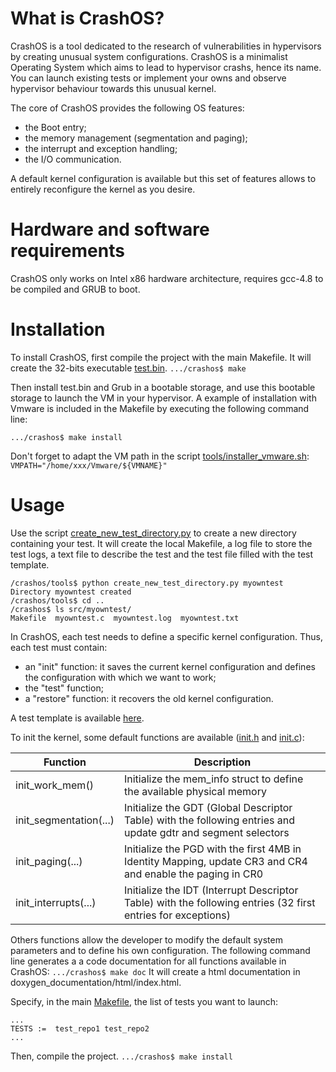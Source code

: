 # What is CrashOS?

CrashOS is a tool dedicated to the research of vulnerabilities in hypervisors by creating unusual system configurations. 
CrashOS is a minimalist Operating System which aims to lead to hypervisor crashs, hence its name. 
You can launch existing tests or implement your owns and observe hypervisor behaviour towards this unusual kernel.

The core of CrashOS provides the following OS features: 
- the Boot entry;
- the memory management (segmentation and paging);
- the interrupt and exception handling;
- the I/O communication.

A default kernel configuration is available but this set of features allows to entirely reconfigure the kernel as you desire.

# Hardware and software requirements
CrashOS only works on Intel x86 hardware architecture, requires gcc-4.8 to be compiled and GRUB to boot.

# Installation
To install CrashOS, first compile the project with the main Makefile. It will create the 32-bits executable [test.bin](https://github.com/airbus-seclab/crashos/blob/master/build/test.bin).
`.../crashos$ make`

Then install test.bin and Grub in a bootable storage, and use this bootable storage to launch the VM in your hypervisor.
A example of installation with Vmware is included in the Makefile by executing the following command line:

`.../crashos$ make install`

Don't forget to adapt the VM path in the script [tools/installer_vmware.sh](https://github.com/airbus-seclab/crashos/blob/master/tools/installer_vmware.sh): `VMPATH="/home/xxx/Vmware/${VMNAME}"`

# Usage

Use the script [create_new_test_directory.py](https://github.com/airbus-seclab/crashos/blob/master/tools/create_new_test_directory.py) to create a new directory containing your test. 
It will create the local Makefile, a log file to store the test logs, a text file to describe the test and the test file filled with the test template.

    /crashos/tools$ python create_new_test_directory.py myowntest
    Directory myowntest created
    /crashos/tools$ cd ..
    /crashos$ ls src/myowntest/
    Makefile  myowntest.c  myowntest.log  myowntest.txt

In CrashOS, each test needs to define a specific kernel configuration. Thus, each test must contain:

- an "init" function: it saves the current kernel configuration and defines the configuration with which we want to work;
- the "test" function;
- a "restore" function: it recovers the old kernel configuration.

A test template is available [here](https://github.com/airbus-seclab/crashos/blob/master/templates/test_template.txt).

To init the kernel, some default functions are available ([init.h](https://github.com/airbus-seclab/crashos/blob/master/src/core/init.h) and [init.c](https://github.com/airbus-seclab/crashos/blob/master/src/core/init.c)):

|       Function        |                         Description                             |                                                           
|-----------------------|-----------------------------------------------------------------|
|init_work_mem() 		    | Initialize the mem_info struct to define the available physical memory |
|init_segmentation(...)	| Initialize the GDT (Global Descriptor Table) with the following entries and update gdtr and segment selectors |
|init_paging(...) 		  | Initialize the PGD with the first 4MB in Identity Mapping, update CR3 and CR4 and enable the paging in CR0    |
|init_interrupts(...) 	| Initialize the IDT (Interrupt Descriptor Table) with the following entries (32 first entries for exceptions)  |     

Others functions allow the developer to modify the default system parameters and to define his own configuration. The following command line generates a a code documentation for all functions available in CrashOS:
    `.../crashos$ make doc`
It will create a html documentation in doxygen_documentation/html/index.html.

Specify, in the main [Makefile](https://github.com/airbus-seclab/crashos/blob/master/Makefile), the list of tests you want to launch:
    
    ...
    TESTS :=  test_repo1 test_repo2 
    ...

Then, compile the project.
    `.../crashos$ make install`
